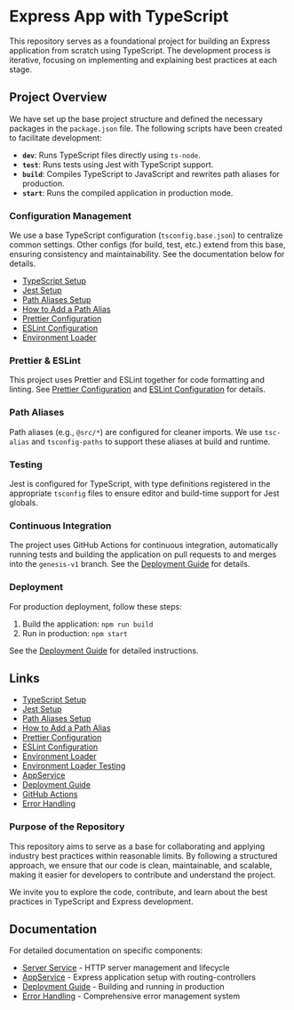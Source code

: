 # Express App with TypeScript

This repository serves as a foundational project for building an Express application from scratch using TypeScript. The development process is iterative, focusing on implementing and explaining best practices at each stage.

## Project Overview

We have set up the base project structure and defined the necessary packages in the `package.json` file. The following scripts have been created to facilitate development:

- **`dev`**: Runs TypeScript files directly using `ts-node`.
- **`test`**: Runs tests using Jest with TypeScript support.
- **`build`**: Compiles TypeScript to JavaScript and rewrites path aliases for production.
- **`start`**: Runs the compiled application in production mode.

### Configuration Management

We use a base TypeScript configuration (`tsconfig.base.json`) to centralize common settings. Other configs (for build, test, etc.) extend from this base, ensuring consistency and maintainability. See the documentation below for details.

- [TypeScript Setup](docs/setup-typescript.md)
- [Jest Setup](docs/setup-jest.md)
- [Path Aliases Setup](docs/setup-path-aliases.md)
- [How to Add a Path Alias](docs/add-path-alias.md)
- [Prettier Configuration](docs/setup-prettier.md)
- [ESLint Configuration](docs/setup-eslint.md)
- [Environment Loader](docs/setup-env-loader.md)

### Prettier & ESLint

This project uses Prettier and ESLint together for code formatting and linting. See [Prettier Configuration](docs/setup-prettier.md) and [ESLint Configuration](docs/setup-eslint.md) for details.

### Path Aliases

Path aliases (e.g., `@src/*`) are configured for cleaner imports. We use `tsc-alias` and `tsconfig-paths` to support these aliases at build and runtime.

### Testing

Jest is configured for TypeScript, with type definitions registered in the appropriate `tsconfig` files to ensure editor and build-time support for Jest globals.

### Continuous Integration

The project uses GitHub Actions for continuous integration, automatically running tests and building the application on pull requests to and merges into the `genesis-v1` branch. See the [Deployment Guide](docs/deployment.md#github-actions) for details.

### Deployment

For production deployment, follow these steps:

1. Build the application: `npm run build`
2. Run in production: `npm start`

See the [Deployment Guide](docs/deployment.md) for detailed instructions.

## Links

- [TypeScript Setup](docs/setup-typescript.md)
- [Jest Setup](docs/setup-jest.md)
- [Path Aliases Setup](docs/setup-path-aliases.md)
- [How to Add a Path Alias](docs/add-path-alias.md)
- [Prettier Configuration](docs/setup-prettier.md)
- [ESLint Configuration](docs/setup-eslint.md)
- [Environment Loader](docs/setup-env-loader.md)
- [Environment Loader Testing](docs/setup-env-loader-testing.md)
- [AppService](docs/app-service.md)
- [Deployment Guide](docs/deployment.md)
- [GitHub Actions](docs/github-actions.md)
- [Error Handling](docs/error-handling.md)

### Purpose of the Repository

This repository aims to serve as a base for collaborating and applying industry best practices within reasonable limits. By following a structured approach, we ensure that our code is clean, maintainable, and scalable, making it easier for developers to contribute and understand the project.

We invite you to explore the code, contribute, and learn about the best practices in TypeScript and Express development.

## Documentation

For detailed documentation on specific components:

- [Server Service](docs/server-service.md) - HTTP server management and lifecycle
- [AppService](docs/app-service.md) - Express application setup with routing-controllers
- [Deployment Guide](docs/deployment.md) - Building and running in production
- [Error Handling](docs/error-handling.md) - Comprehensive error management system
